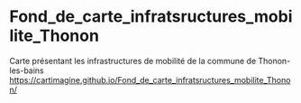 # Fond_de_carte_infratsructures_mobilite_Thonon
Carte présentant les infrastructures de mobilité de la commune de Thonon-les-bains
https://cartimagine.github.io/Fond_de_carte_infratsructures_mobilite_Thonon/
